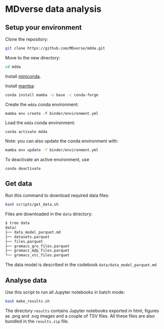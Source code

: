 # MDverse data analysis

## Setup your environment

Clone the repository:

```bash
git clone https://github.com/MDverse/mdda.git
```

Move to the new directory:

```bash
cd mdda
```

Install [miniconda](https://docs.conda.io/en/latest/miniconda.html).

Install [mamba](https://github.com/mamba-org/mamba):

```bash
conda install mamba -n base -c conda-forge
```

Create the `mdda` conda environment:
```
mamba env create -f binder/environment.yml
```

Load the `mdda` conda environment:
```
conda activate mdda
```

Note: you can also update the conda environment with:

```bash
mamba env update -f binder/environment.yml
```

To deactivate an active environment, use

```
conda deactivate
```

## Get data

Run this command to download required data files:

```bash
bash scripts/get_data.sh
```

Files are downloaded in the `data` directory:

```bash
$ tree data
data/
├── data_model_parquet.md
├── datasets.parquet
├── files.parquet
├── gromacs_gro_files.parquet
├── gromacs_mdp_files.parquet
└── gromacs_xtc_files.parquet
```

The data model is described in the codebook `data/data_model_parquet.md`

## Analyse data

Use this script to run all Jupyter notebooks in batch mode:

```bash
bash make_results.sh
```

The directory `results` contains Jupyter notebooks exported in html, figures as .png and .svg images and a couple of TSV files. All these files are also bundled in the `results.zip` file.
